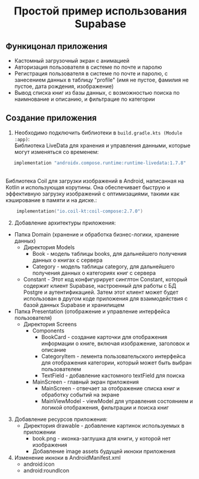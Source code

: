<h1 align="center">Простой пример использования Supabase</h1>

## Функицонал приложения

*   Кастомный загрузочный экран с анимацией
*   Авторизация пользователя в системе по почте и паролю
*   Регистрация пользователя в системе по почте и паролю, с занесением данных в таблицу "profile" (имя не пустое, фамилия не пустое, дата рождения, изображение)
*   Вывод списка книг из базы данных, с возможностью поиска по наимнование и описанию, и фильтрацие по категории

## Создание приложения
1.  Необходимо подключить библиотеки в `build.gradle.kts (Module :app)`:
    <br>Библиотека LiveData для хранения и управления данными, которые могут изменяться со временем:
   ```kotlin
      implementation "androidx.compose.runtime:runtime-livedata:1.7.8"
  ```
   <br> Библиотека Coil для загрузки изображений в Android, написанная на Kotlin и использующая корутины. Она обеспечивает быструю и эффективную загрузку изображений с оптимизациями, такими как кэширование в памяти и на диске.:
   ```kotlin
       implementation("io.coil-kt:coil-compose:2.7.0")
  ```
2.  Добавление архитектуры приложения:
  *  Папка Domain (хранение и обработка бизнес-логики, хранение данных)
      * Директория Models
          * Book - модель таблицы books, для дальнейшего получения данных о книгах с сервера
          * Category - модель таблицы category, для дальнейшего получения данных о категориях книг с сервера
      * Constant - Этот код конфигурирует синглтон Constant, который содержит клиент Supabase, настроенный для работы с БД Postgre и аутентификацией. Затем этот клиент может будет использован в другом коде приложения для взаимодействия с базой данных Supabase и хранилищем
  *  Папка Presentation (отображение и управление интерфейса пользователя)
      * Директория Screens
          *  Components
              * BookCard - создание карточки для отображения информации о книге, включая изображение, заголовок и описание
              * CategoryItem - лемента пользовательского интерфейса для отображения категории, который может быть выбран пользователем
              * TextField - добавление кастомного textField для поиска
          *  MainScreen - главный экран приложения
              * MainScreen -   отвечает за отображение списка книг и обработку событий на экране
              * MainViewModel - viewModel для управления состоянием и логикой отображения, фильтрации и поиска книг
3. Добавление ресурсов приложения:
   * Директория drawable - добавление картинок используемых в приложении
       * book.png - иконка-заглушка для книги, у которой нет изображения
       * Добавление image assets будущей икноки приложения
4. Изменение икноки в AndroidManifest.xml
   * android:icon       
   * android:roundIcon
